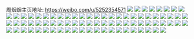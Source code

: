 周烟烟主页地址: https://weibo.com/u/5252354571 
![](https://wx4.sinaimg.cn/mw2000/005Jslmjgy1h8w8nr5ti2j31sc1scb29.jpg) 
![](https://wx4.sinaimg.cn/mw2000/005Jslmjgy1h8valdl02rj32j03y81l0.jpg) 
![](https://wx4.sinaimg.cn/mw2000/005Jslmjgy1h8valgro5kj32802yohdv.jpg) 
![](https://wx4.sinaimg.cn/mw2000/005Jslmjgy1h8valw2smyj323u35su0y.jpg) 
![](https://wx4.sinaimg.cn/mw2000/005Jslmjgy1h8valzdjbtj323u35shdu.jpg) 
![](https://wx4.sinaimg.cn/mw2000/005Jslmjgy1h8s3w6shcoj32c02c0e81.jpg) 
![](https://wx4.sinaimg.cn/mw2000/005Jslmjgy1h8s3w8l9fbj32c02c07wh.jpg) 
![](https://wx4.sinaimg.cn/mw2000/005Jslmjgy1h8s3wc2jxtj32c02c04qp.jpg) 
![](https://wx4.sinaimg.cn/mw2000/005Jslmjgy1h8s3wdgmv8j32c02c04qp.jpg) 
![](https://wx4.sinaimg.cn/mw2000/005Jslmjgy1h8s3wf00pjj32c02c07wh.jpg) 
![](https://wx4.sinaimg.cn/mw2000/005Jslmjgy1h8s3wfzw60j32c02c07wh.jpg) 
![](https://wx4.sinaimg.cn/mw2000/005Jslmjgy1h8oiqjidtyj32802804qq.jpg) 
![](https://wx4.sinaimg.cn/mw2000/005Jslmjgy1h7uked9rrjj31hc1hcnc9.jpg) 
![](https://wx4.sinaimg.cn/mw2000/005Jslmjgy1h7ukedr6a3j31hc1hctox.jpg) 
![](https://wx4.sinaimg.cn/mw2000/005Jslmjgy1h7ukee8y6bj31hc1hcqfv.jpg) 
![](https://wx4.sinaimg.cn/mw2000/005Jslmjgy1h7ukef2qrbj31hc1hck5h.jpg) 
![](https://wx4.sinaimg.cn/mw2000/005Jslmjgy1h7ukefh7anj31hc1hcqgb.jpg) 
![](https://wx4.sinaimg.cn/mw2000/005Jslmjgy1h7ukeg87tfj31hc1hcqjm.jpg) 
![](https://wx4.sinaimg.cn/mw2000/005Jslmjgy1h7pzxn4fftj32802you0z.jpg) 
![](https://wx4.sinaimg.cn/mw2000/005Jslmjgy1h7pzxv0orrj32c0352npf.jpg) 
![](https://wx4.sinaimg.cn/mw2000/005Jslmjgy1h7pzxp2z23j32802yob2b.jpg) 
![](https://wx4.sinaimg.cn/mw2000/005Jslmjgy1h7pzxqlkwhj32c0340hdu.jpg) 
![](https://wx4.sinaimg.cn/mw2000/005Jslmjgy1h7pzxza2brj33402c04qr.jpg) 
![](https://wx4.sinaimg.cn/mw2000/005Jslmjgy1h7pzxrtz1xj32c0340e82.jpg) 
![](https://wx4.sinaimg.cn/mw2000/005Jslmjgy1h7nk4arjr9j32802yo4qr.jpg) 
![](https://wx4.sinaimg.cn/mw2000/005Jslmjgy1h7nk4eailvj32802yo4qr.jpg) 
![](https://wx4.sinaimg.cn/mw2000/005Jslmjgy1h7nk4heryoj32802yo4qs.jpg) 
![](https://wx4.sinaimg.cn/mw2000/005Jslmjgy1h7d9qh6l1pj31hc1hc4l8.jpg) 
![](https://wx4.sinaimg.cn/mw2000/005Jslmjgy1h7d9qg0sswj31hc1hcard.jpg) 
![](https://wx4.sinaimg.cn/mw2000/005Jslmjgy1h74xo9efi7j31sc1sce81.jpg) 
![](https://wx4.sinaimg.cn/mw2000/005Jslmjgy1h6nghbrdy9j31hc1hc7la.jpg) 
![](https://wx4.sinaimg.cn/mw2000/005Jslmjgy1h6nghc9mcij31hc1hcton.jpg) 
![](https://wx4.sinaimg.cn/mw2000/005Jslmjgy1h6nghd0zp8j31hc1hcne6.jpg) 
![](https://wx4.sinaimg.cn/mw2000/005Jslmjgy1h6nghdm9slj31hc1hcasw.jpg) 
![](https://wx4.sinaimg.cn/mw2000/005Jslmjgy1h6nghazbrfj31hc1hcans.jpg) 
![](https://wx4.sinaimg.cn/mw2000/005Jslmjgy1h6nghe3f8dj31hc1hcwge.jpg) 
![](https://wx4.sinaimg.cn/mw2000/005Jslmjgy1h6jcn5fqa3j32802yoe82.jpg) 
![](https://wx4.sinaimg.cn/mw2000/005Jslmjgy1h6edhtpviyj31ny1nykjl.jpg) 
![](https://wx4.sinaimg.cn/mw2000/005Jslmjgy1h6b4zhn0u9j31hc1hc4qp.jpg) 
![](https://wx4.sinaimg.cn/mw2000/005Jslmjgy1h5znq2pf0hj31hc1hc1kx.jpg) 
![](https://wx4.sinaimg.cn/mw2000/005Jslmjgy1h5znq3g46vj31hc1hc4m6.jpg) 
![](https://wx4.sinaimg.cn/mw2000/005Jslmjgy1h5frnuklxij31hc1hc1c8.jpg) 
![](https://wx4.sinaimg.cn/mw2000/005Jslmjgy1h5frnvsiowj31hc1hc1jm.jpg) 
![](https://wx4.sinaimg.cn/mw2000/005Jslmjgy1h5frnxovraj31hc1hc1kx.jpg) 
![](https://wx4.sinaimg.cn/mw2000/005Jslmjgy1h5frnyroh5j31hc1hcavs.jpg) 
![](https://wx4.sinaimg.cn/mw2000/005Jslmjgy1h5frnsod3vj31hc1hce2g.jpg) 
![](https://wx4.sinaimg.cn/mw2000/005Jslmjgy1h5fro011hkj31hc1hc1kx.jpg) 
![](https://wx4.sinaimg.cn/mw2000/005Jslmjgy1h5fro156etj31hc1hc7um.jpg) 
![](https://wx4.sinaimg.cn/mw2000/005Jslmjgy1h5fro2t8dyj31hc1hce0h.jpg) 
![](https://wx4.sinaimg.cn/mw2000/005Jslmjgy1h5fro403kej31hc1hc1kx.jpg) 
![](https://wx4.sinaimg.cn/mw2000/005Jslmjgy1h5329dx8amj3280280hdu.jpg) 
![](https://wx4.sinaimg.cn/mw2000/005Jslmjgy1h5329c41sfj3280280kjm.jpg) 
![](https://wx4.sinaimg.cn/mw2000/005Jslmjgy1h4vxisfjxwj31hc1hc1kx.jpg) 
![](https://wx4.sinaimg.cn/mw2000/005Jslmjgy1h4vxit9behj31hc1hc4op.jpg) 
![](https://wx4.sinaimg.cn/mw2000/005Jslmjgy1h4vxiu0xrpj31hc1hchde.jpg) 
![](https://wx4.sinaimg.cn/mw2000/005Jslmjgy1h4vxiujix3j31hc1hctx1.jpg) 
![](https://wx4.sinaimg.cn/mw2000/005Jslmjgy1h4vxir80elj31hc1hchbx.jpg) 
![](https://wx4.sinaimg.cn/mw2000/005Jslmjgy1h4vxiv0y44j31hc1hc7sn.jpg) 
![](https://wx4.sinaimg.cn/mw2000/005Jslmjgy1h4vxivrbbej31hc1hcb29.jpg) 
![](https://wx4.sinaimg.cn/mw2000/005Jslmjgy1h4vxiy734zj31hc1hc7uk.jpg) 
![](https://wx4.sinaimg.cn/mw2000/005Jslmjgy1h4vxiypv85j31hc1hcqtg.jpg) 
![](https://wx4.sinaimg.cn/mw2000/005Jslmjgy1h4vxizabn1j31hc1hcb23.jpg) 
![](https://wx4.sinaimg.cn/mw2000/005Jslmjgy1h4vxizv332j31hc1hckho.jpg) 
![](https://wx4.sinaimg.cn/mw2000/005Jslmjgy1h4vxj0uhqxj31hc1hc1kx.jpg) 
![](https://wx4.sinaimg.cn/mw2000/005Jslmjgy1h4uwzcl3ouj30wi0lejul.jpg) 
![](https://wx4.sinaimg.cn/mw2000/005Jslmjgy1h4uwzc65t4j32c02c0x6q.jpg) 
![](https://wx4.sinaimg.cn/mw2000/005Jslmjgy1h4uwze1k7bj315s0vcgyt.jpg) 
![](https://wx4.sinaimg.cn/mw2000/005Jslmjgy1h4uwzdefxyj32c02c0npd.jpg) 
![](https://wx4.sinaimg.cn/mw2000/005Jslmjgy1h4rb3bzbxpj32802yox6r.jpg) 
![](https://wx4.sinaimg.cn/mw2000/005Jslmjgy1h4a9iomkurj31hc1hcwvx.jpg) 
![](https://wx4.sinaimg.cn/mw2000/005Jslmjgy1h3v93v8wdjj32c02c0e81.jpg) 
![](https://wx4.sinaimg.cn/mw2000/005Jslmjgy1h3v93s8ieej32c02c0hdt.jpg) 
![](https://wx4.sinaimg.cn/mw2000/005Jslmjgy1h3v93tka9ij31sc1scb29.jpg) 
![](https://wx4.sinaimg.cn/mw2000/005Jslmjgy1h3v93wqb1gj32c02c0npd.jpg) 
![](https://wx4.sinaimg.cn/mw2000/005Jslmjgy1h3jlpw8itoj32c02c0u0x.jpg) 
![](https://wx4.sinaimg.cn/mw2000/005Jslmjgy1h3jlpusq88j32c02c0x6p.jpg) 
![](https://wx4.sinaimg.cn/mw2000/005Jslmjgy1h3jlpxtydmj32c02c0kjl.jpg) 
![](https://wx4.sinaimg.cn/mw2000/005Jslmjgy1h3jlpzieynj32c02c0npd.jpg) 
![](https://wx4.sinaimg.cn/mw2000/005Jslmjgy1h3jlq30zsfj32c02c0x6q.jpg) 
![](https://wx4.sinaimg.cn/mw2000/005Jslmjgy1h3jlq10an2j32c02c0e81.jpg) 
